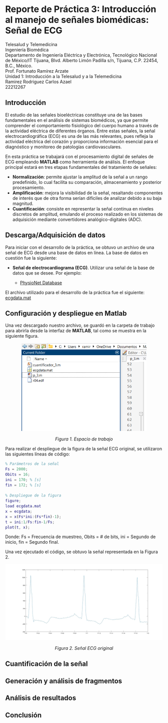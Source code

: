 # Reporte de Práctica 3: Introducción al manejo de señales biomédicas: Señal de ECG
Telesalud y Telemedicina  
Ingeniería Biomédica  
Departamento de Ingeniería Eléctrica y Electrónica, Tecnológico Nacional de México/IT Tijuana, Blvd. Alberto Limón Padilla s/n, Tijuana, C.P. 22454, B.C., México.  
Prof. Fortunato Ramírez Arzate  
Unidad 1: Introducción a la Telesalud y a la Telemedicina  
Ramirez Rodriguez Carlos Azael  
22212267  

## Introducción

El estudio de las señales bioeléctricas constituye una de las bases fundamentales en el análisis de sistemas biomédicos, ya que permite comprender el comportamiento fisiológico del cuerpo humano a través de la actividad eléctrica de diferentes órganos. Entre estas señales, la señal electrocardiográfica (ECG) es una de las más relevantes, pues refleja la actividad eléctrica del corazón y proporciona información esencial para el diagnóstico y monitoreo de patologías cardiovasculares.

En esta práctica se trabajará con el procesamiento digital de señales de ECG empleando **MATLAB** como herramienta de análisis. El enfoque principal estará en tres etapas fundamentales del tratamiento de señales:

- **Normalización**: permite ajustar la amplitud de la señal a un rango predefinido, lo cual facilita su comparación, almacenamiento y posterior procesamiento.
- **Amplificación**: mejora la visibilidad de la señal, resaltando componentes de interés que de otra forma serían difíciles de analizar debido a su baja magnitud.
- **Cuantificación**: consiste en representar la señal continua en niveles discretos de amplitud, emulando el proceso realizado en los sistemas de adquisición mediante convertidores analógico-digitales (ADC).

## Descarga/Adquisición de datos

Para iniciar con el desarrollo de la práctica, se obtuvo un archivo de una señal de ECG desde una base de datos en línea. La base de datos en cuestión fue la siguiente:

* **Señal de electrocardiograma (ECG)**. Utilizar una señal de la base de datos que se desee. Por ejemplo:

  * [PhysioNet Database](https://physionet.org/about/database/)  

El archivo utilizado para el desarrollo de la práctica fue el siguiente: [ecgdata.mat](p_3/ecgdata.mat)

## Configuración y despliegue en Matlab

Una vez descargado nuestro archivo, se guardó en la carpeta de trabajo para abrirla desde la interfaz de **MATLAB**, tal como se muestra en la siguiente figura.  

<p align="center">
  <img src="imagenes/intro.png" alt="Espacio de trabajo" width="400">  
</p>
<p align="center"><em>Figura 1. Espacio de trabajo</em></p>  

Para realizar el despliegue de la figura de la señal ECG original, se utilizaron las siguientes líneas de código:

```matlab
% Parámetros de la señal
Fs = 2000;
Obits = 16;
ini = 170; % [s]
fin = 172; % [s]

% Despliegue de la figura
figure;
load ecgdata.mat
x = ecgdata;
x = x(Fs*ini:(Fs*fin)-1);
t = ini:1/Fs:fin-1/Fs;
plot(t, x);
```
Donde: Fs = Frecuencia de muestreo, Obits = # de bits, ini = Segundo de inicio, fin = Segundo final.

Una vez ejecutado el código, se obtuvo la señal representada en la Figura 2.  

<p align="center">
  <img src="imagenes/original.jpg" alt="ECG original" width="800">  
</p>
<p align="center"><em>Figura 2. Señal ECG original </em></p>

## Cuantificación de la señal

## Generación y análisis de fragmentos

## Análisis de resultados

## Conclusión



